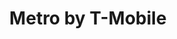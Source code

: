---
title: "Metro by T-Mobile"
url: /bossier-city/metro-by-t-mobile-airline-drive/
shop: mobile phone
---